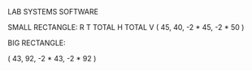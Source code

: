 LAB SYSTEMS SOFTWARE


SMALL RECTANGLE:
  R   T   TOTAL H   TOTAL V
( 45, 40, -2 * 45, -2 * 50 )


BIG RECTANGLE:

( 43, 92, -2 * 43, -2 * 92 )
